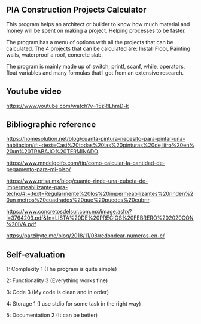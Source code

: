 ## PIA Construction Projects Calculator

This program helps an architect or builder to know how much material and money will be spent on making a project. Helping processes to be faster.

The program has a menu of options with all the projects that can be calculated. The 4 projects that can be calculated are: Install Floor, Painting walls, waterproof a roof, concrete slab.

The program is mainly made up of switch, printf, scanf, while, operators, float variables and many formulas that I got from an extensive research.

## Youtube video

https://www.youtube.com/watch?v=15zRILhmD-k

## Bibliographic reference

https://homesolution.net/blog/cuanta-pintura-necesito-para-pintar-una-habitacion/#:~:text=Casi%20todas%20las%20pinturas%20de,litro%20en%20un%20TRABAJO%20TERMINADO.

https://www.mndelgolfo.com/tip/como-calcular-la-cantidad-de-pegamento-para-mi-piso/

https://www.prisa.mx/blog/cuanto-rinde-una-cubeta-de-impermeabilizante-para-techo/#:~:text=Regularmente%20los%20impermeabilizantes%20rinden%20un,metros%20cuadrados%20que%20puedes%20cubrir.

https://www.concretosdelsur.com.mx/image.ashx?i=3764203.pdf&fn=LISTA%20DE%20PRECIOS%20FEBRERO%202020CON%20IVA.pdf

https://parzibyte.me/blog/2018/11/08/redondear-numeros-en-c/


## Self-evaluation

1: Complexity 1 (The program is quite simple)

2: Functionality 3 (Everything works fine)

3: Code 3 (My code is clean and in order)

4: Storage 1 (I use stdio for some task in the right way)

5: Documentation 2 (It can be better)
